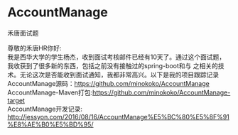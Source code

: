 # AccountManage
禾唐面试题

尊敬的禾唐HR你好:<br>
    我是西华大学的学生杨杰，收到面试考核邮件已经有10天了。通过这个面试题，我收获到了很多新的东西，包括之前没有接触过的spring-boot和与
之相关的技术。无论这次是否能收到面试通知，我都非常高兴。以下是我的项目跟踪记录 <br>
    AccountManage源码：https://github.com/minokoko/AccountManage<br>
    AccountManage-Maven打包:https://github.com/minokoko/AccountManage-target<br>
    AccountManage开发记录:<br>
    http://jessyon.com/2016/08/16/AccountManage%E5%BC%80%E5%8F%91%E8%AE%B0%E5%BD%95/<br>
    

